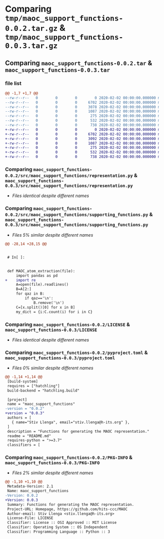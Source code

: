 # Comparing `tmp/maoc_support_functions-0.0.2.tar.gz` & `tmp/maoc_support_functions-0.0.3.tar.gz`

## Comparing `maoc_support_functions-0.0.2.tar` & `maoc_support_functions-0.0.3.tar`

### file list

```diff
@@ -1,7 +1,7 @@
--rw-r--r--   0        0        0        0 2020-02-02 00:00:00.000000 maoc_support_functions-0.0.2/src/maoc_support_functions/__init__.py
--rw-r--r--   0        0        0     6702 2020-02-02 00:00:00.000000 maoc_support_functions-0.0.2/src/maoc_support_functions/representation.py
--rw-r--r--   0        0        0     3078 2020-02-02 00:00:00.000000 maoc_support_functions-0.0.2/src/maoc_support_functions/supporting_functions.py
--rw-r--r--   0        0        0     1087 2020-02-02 00:00:00.000000 maoc_support_functions-0.0.2/LICENSE
--rw-r--r--   0        0        0      275 2020-02-02 00:00:00.000000 maoc_support_functions-0.0.2/README.md
--rw-r--r--   0        0        0      532 2020-02-02 00:00:00.000000 maoc_support_functions-0.0.2/pyproject.toml
--rw-r--r--   0        0        0      738 2020-02-02 00:00:00.000000 maoc_support_functions-0.0.2/PKG-INFO
+-rw-r--r--   0        0        0        0 2020-02-02 00:00:00.000000 maoc_support_functions-0.0.3/src/maoc_support_functions/__init__.py
+-rw-r--r--   0        0        0     6702 2020-02-02 00:00:00.000000 maoc_support_functions-0.0.3/src/maoc_support_functions/representation.py
+-rw-r--r--   0        0        0     3092 2020-02-02 00:00:00.000000 maoc_support_functions-0.0.3/src/maoc_support_functions/supporting_functions.py
+-rw-r--r--   0        0        0     1087 2020-02-02 00:00:00.000000 maoc_support_functions-0.0.3/LICENSE
+-rw-r--r--   0        0        0      275 2020-02-02 00:00:00.000000 maoc_support_functions-0.0.3/README.md
+-rw-r--r--   0        0        0      532 2020-02-02 00:00:00.000000 maoc_support_functions-0.0.3/pyproject.toml
+-rw-r--r--   0        0        0      738 2020-02-02 00:00:00.000000 maoc_support_functions-0.0.3/PKG-INFO
```

### Comparing `maoc_support_functions-0.0.2/src/maoc_support_functions/representation.py` & `maoc_support_functions-0.0.3/src/maoc_support_functions/representation.py`

 * *Files identical despite different names*

### Comparing `maoc_support_functions-0.0.2/src/maoc_support_functions/supporting_functions.py` & `maoc_support_functions-0.0.3/src/maoc_support_functions/supporting_functions.py`

 * *Files 5% similar despite different names*

```diff
@@ -28,14 +28,15 @@
 
 
 # In[ ]:
 
 
 def MAOC_atom_extraction(file):
     import pandas as pd
+    import re
     A=open(file).readlines()
     B=A[2:]
     for qaz in B:
         if qaz=='\n':
             B.remove('\n')
     C=[x.split()[0] for x in B]
     my_dict = {i:C.count(i) for i in C}
```

### Comparing `maoc_support_functions-0.0.2/LICENSE` & `maoc_support_functions-0.0.3/LICENSE`

 * *Files identical despite different names*

### Comparing `maoc_support_functions-0.0.2/pyproject.toml` & `maoc_support_functions-0.0.3/pyproject.toml`

 * *Files 0% similar despite different names*

```diff
@@ -1,14 +1,14 @@
 [build-system]
 requires = ["hatchling"]
 build-backend = "hatchling.build"
 
 [project]
 name = "maoc_support_functions"
-version = "0.0.2"
+version = "0.0.3"
 authors = [
   { name="Stiv Llenga", email="stiv.llenga@h-its.org" },
 ]
 description = "Functions for generating the MAOC representation."
 readme = "README.md"
 requires-python = ">=3.7"
 classifiers = [
```

### Comparing `maoc_support_functions-0.0.2/PKG-INFO` & `maoc_support_functions-0.0.3/PKG-INFO`

 * *Files 2% similar despite different names*

```diff
@@ -1,10 +1,10 @@
 Metadata-Version: 2.1
 Name: maoc_support_functions
-Version: 0.0.2
+Version: 0.0.3
 Summary: Functions for generating the MAOC representation.
 Project-URL: Homepage, https://github.com/hits-ccc/MAOC
 Author-email: Stiv Llenga <stiv.llenga@h-its.org>
 License-File: LICENSE
 Classifier: License :: OSI Approved :: MIT License
 Classifier: Operating System :: OS Independent
 Classifier: Programming Language :: Python :: 3
```

